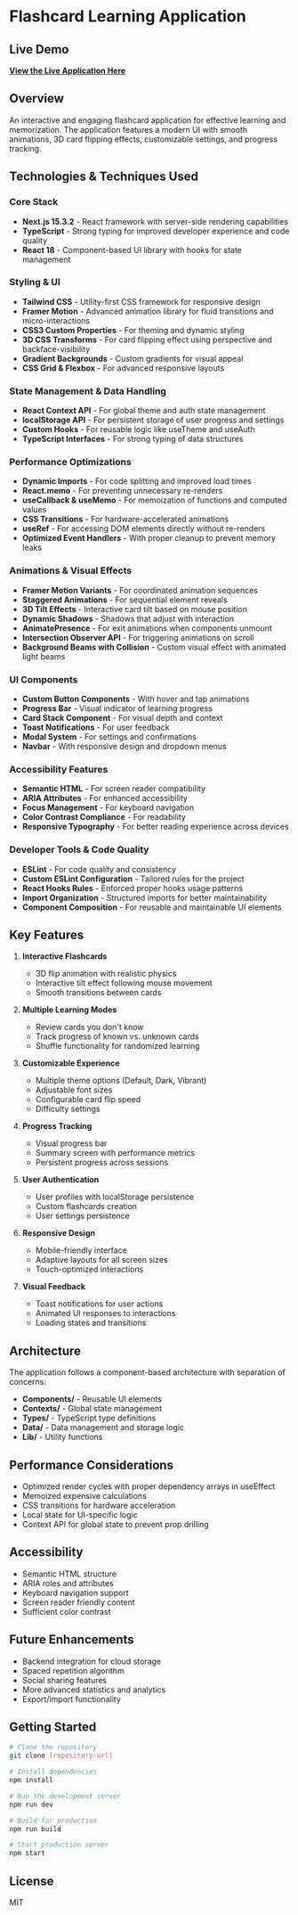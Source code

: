 # Flashcard Learning Application

## Live Demo

**[View the Live Application Here](https://flash-card-cc-2025.vercel.app/)**

## Overview

An interactive and engaging flashcard application for effective learning and memorization. The application features a modern UI with smooth animations, 3D card flipping effects, customizable settings, and progress tracking.

## Technologies & Techniques Used

### Core Stack
- **Next.js 15.3.2** - React framework with server-side rendering capabilities
- **TypeScript** - Strong typing for improved developer experience and code quality
- **React 18** - Component-based UI library with hooks for state management

### Styling & UI
- **Tailwind CSS** - Utility-first CSS framework for responsive design
- **Framer Motion** - Advanced animation library for fluid transitions and micro-interactions
- **CSS3 Custom Properties** - For theming and dynamic styling
- **3D CSS Transforms** - For card flipping effect using perspective and backface-visibility
- **Gradient Backgrounds** - Custom gradients for visual appeal
- **CSS Grid & Flexbox** - For advanced responsive layouts

### State Management & Data Handling
- **React Context API** - For global theme and auth state management
- **localStorage API** - For persistent storage of user progress and settings
- **Custom Hooks** - For reusable logic like useTheme and useAuth
- **TypeScript Interfaces** - For strong typing of data structures

### Performance Optimizations
- **Dynamic Imports** - For code splitting and improved load times
- **React.memo** - For preventing unnecessary re-renders
- **useCallback & useMemo** - For memoization of functions and computed values
- **CSS Transitions** - For hardware-accelerated animations
- **useRef** - For accessing DOM elements directly without re-renders
- **Optimized Event Handlers** - With proper cleanup to prevent memory leaks

### Animations & Visual Effects
- **Framer Motion Variants** - For coordinated animation sequences
- **Staggered Animations** - For sequential element reveals
- **3D Tilt Effects** - Interactive card tilt based on mouse position
- **Dynamic Shadows** - Shadows that adjust with interaction
- **AnimatePresence** - For exit animations when components unmount
- **Intersection Observer API** - For triggering animations on scroll
- **Background Beams with Collision** - Custom visual effect with animated light beams

### UI Components
- **Custom Button Components** - With hover and tap animations
- **Progress Bar** - Visual indicator of learning progress
- **Card Stack Component** - For visual depth and context
- **Toast Notifications** - For user feedback
- **Modal System** - For settings and confirmations
- **Navbar** - With responsive design and dropdown menus

### Accessibility Features
- **Semantic HTML** - For screen reader compatibility
- **ARIA Attributes** - For enhanced accessibility
- **Focus Management** - For keyboard navigation
- **Color Contrast Compliance** - For readability
- **Responsive Typography** - For better reading experience across devices

### Developer Tools & Code Quality
- **ESLint** - For code quality and consistency
- **Custom ESLint Configuration** - Tailored rules for the project
- **React Hooks Rules** - Enforced proper hooks usage patterns
- **Import Organization** - Structured imports for better maintainability
- **Component Composition** - For reusable and maintainable UI elements

## Key Features

1. **Interactive Flashcards**
   - 3D flip animation with realistic physics
   - Interactive tilt effect following mouse movement
   - Smooth transitions between cards

2. **Multiple Learning Modes**
   - Review cards you don't know
   - Track progress of known vs. unknown cards
   - Shuffle functionality for randomized learning

3. **Customizable Experience**
   - Multiple theme options (Default, Dark, Vibrant)
   - Adjustable font sizes
   - Configurable card flip speed
   - Difficulty settings

4. **Progress Tracking**
   - Visual progress bar
   - Summary screen with performance metrics
   - Persistent progress across sessions

5. **User Authentication**
   - User profiles with localStorage persistence
   - Custom flashcards creation
   - User settings persistence

6. **Responsive Design**
   - Mobile-friendly interface
   - Adaptive layouts for all screen sizes
   - Touch-optimized interactions

7. **Visual Feedback**
   - Toast notifications for user actions
   - Animated UI responses to interactions
   - Loading states and transitions

## Architecture

The application follows a component-based architecture with separation of concerns:

- **Components/** - Reusable UI elements
- **Contexts/** - Global state management
- **Types/** - TypeScript type definitions
- **Data/** - Data management and storage logic
- **Lib/** - Utility functions

## Performance Considerations

- Optimized render cycles with proper dependency arrays in useEffect
- Memoized expensive calculations
- CSS transitions for hardware acceleration
- Local state for UI-specific logic
- Context API for global state to prevent prop drilling

## Accessibility

- Semantic HTML structure
- ARIA roles and attributes
- Keyboard navigation support
- Screen reader friendly content
- Sufficient color contrast

## Future Enhancements

- Backend integration for cloud storage
- Spaced repetition algorithm
- Social sharing features
- More advanced statistics and analytics
- Export/import functionality

## Getting Started

```bash
# Clone the repository
git clone [repository-url]

# Install dependencies
npm install

# Run the development server
npm run dev

# Build for production
npm run build

# Start production server
npm start
```

## License

MIT
